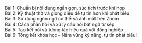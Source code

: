 Bài 1: Chuẩn bị nội dung ngắn gọn, súc tích trước khi họp  
Bài 2: Kỹ thuật thở và giọng điệu để tự tin hơn khi phát biểu  
Bài 3: Sử dụng ngôn ngữ cơ thể và ánh mắt trên Zoom  
Bài 4: Cách phản hồi và xử lý câu hỏi bất ngờ từ sếp  
Bài 5: Tạo kết nối và tương tác hiệu quả với đồng nghiệp  
Bài 6: Tổng kết khóa học – Nắm vững kỹ năng, tự tin phát biểu!